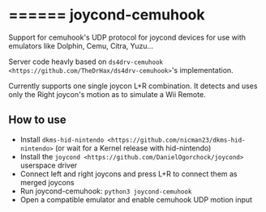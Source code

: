 ======
joycond-cemuhook
======

Support for cemuhook's UDP protocol for joycond devices for use with emulators like Dolphin, Cemu, Citra, Yuzu...

Server code heavly based on `ds4drv-cemuhook <https://github.com/TheDrHax/ds4drv-cemuhook>`'s implementation.

Currently supports one single joycon L+R combination. It detects and uses only the Right joycon's motion as to simulate a Wii Remote.

How to use
--------
- Install `dkms-hid-nintendo <https://github.com/nicman23/dkms-hid-nintendo>` (or wait for a Kernel release with hid-nintendo)
- Install the `joycond <https://github.com/DanielOgorchock/joycond>` userspace driver
- Connect left and right joycons and press L+R to connect them as merged joycons
- Run joycond-cemuhook: ``python3 joycond-cemuhook``
- Open a compatible emulator and enable cemuhook UDP motion input